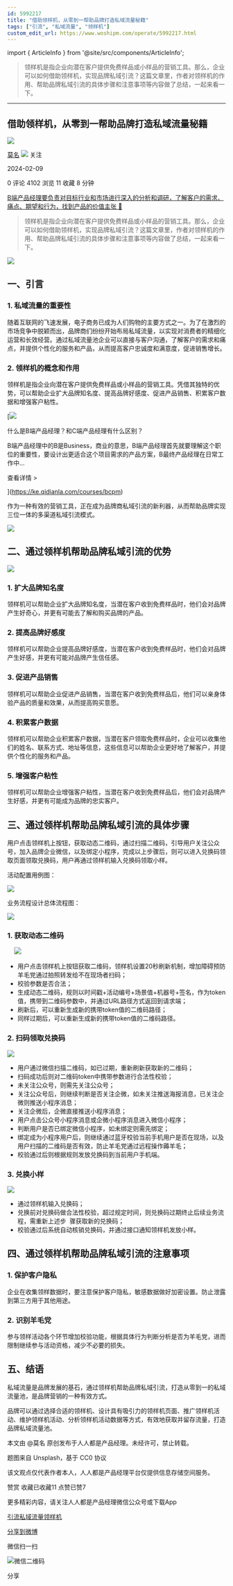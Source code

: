 ```yaml
---
id: 5992217
title: "借助领样机，从零到一帮助品牌打造私域流量秘籍"
tags: ["引流", "私域流量", "领样机"]
custom_edit_url: https://www.woshipm.com/operate/5992217.html
---
```

import { ArticleInfo } from '@site/src/components/ArticleInfo';

<ArticleInfo
    author="莫名"
    authorLink="https://www.woshipm.com/u/1297621"
    published="2024-02-09"
    views={4102}
    comments={0}
    collects={11}
/>

> 领样机是指企业向潜在客户提供免费样品或小样品的营销工具。那么，企业可以如何借助领样机，实现品牌私域引流？这篇文章里，作者对领样机的作用、帮助品牌私域引流的具体步骤和注意事项等内容做了总结，一起来看一下。

---

## 借助领样机，从零到一帮助品牌打造私域流量秘籍

[![](https://image.woshipm.com/wp-files/2021/07/cqexs7BYAUpNIuyFGCDi.jpg!/both/72x72)](https://www.woshipm.com/u/1297621)

[莫名](https://www.woshipm.com/u/1297621) ![](https://static.woshipm.com/tag/1101_1@2x.png) 关注

2024-02-09

0 评论 4102 浏览 11 收藏 8 分钟

[B端产品经理要负责对目标行业和市场进行深入的分析和调研，了解客户的需求、痛点、期望和行为，找到产品的价值主张 🔗](https://ke.qidianla.com/courses/bcpm)

> 领样机是指企业向潜在客户提供免费样品或小样品的营销工具。那么，企业可以如何借助领样机，实现品牌私域引流？这篇文章里，作者对领样机的作用、帮助品牌私域引流的具体步骤和注意事项等内容做了总结，一起来看一下。

![](https://image.woshipm.com/2023/04/14/a1a3f674-da9e-11ed-95a1-00163e0b5ff3.png)

## 一、引言

### 1\. 私域流量的重要性

随着互联网的飞速发展，电子商务已成为人们购物的主要方式之一。为了在激烈的市场竞争中脱颖而出，品牌商们纷纷开始布局私域流量，以实现对消费者的精细化运营和长效经营。通过私域流量池企业可以直接与客户沟通，了解客户的需求和痛点，并提供个性化的服务和产品，从而提高客户忠诚度和满意度，促进销售增长。

### 2\. 领样机的概念和作用

领样机是指企业向潜在客户提供免费样品或小样品的营销工具。凭借其独特的优势，可以帮助企业扩大品牌知名度、提高品牌好感度、促进产品销售、积累客户数据和增强客户粘性。

[![](https://image.woshipm.com/2023/07/27/6f50fd24-2c7f-11ee-875d-00163e0b5ff3.png)

什么是B端产品经理？和C端产品经理有什么区别？

B端产品经理中的B是Business，商业的意思，B端产品经理首先就要理解这个职位的重要性，要设计出更适合这个项目需求的产品方案，B最终产品经理在日常工作中...

查看详情 >

](https://ke.qidianla.com/courses/bcpm)

作为一种有效的营销工具，正在成为品牌商私域引流的新利器，从而帮助品牌实现三位一体的多渠道私域引流模式。

![](https://image.woshipm.com/2024/02/08/b45a0a82-c608-11ee-8e46-00163e0b5ff3.png)

## 二、通过领样机帮助品牌私域引流的优势

![](https://image.woshipm.com/2024/02/08/281f7732-c608-11ee-8e46-00163e0b5ff3.png)

### 1\. 扩大品牌知名度

领样机可以帮助企业扩大品牌知名度，当潜在客户收到免费样品时，他们会对品牌产生好奇心，并更有可能去了解和购买品牌的产品。

### 2\. 提高品牌好感度

领样机可以帮助企业提高品牌好感度，当潜在客户收到免费样品时，他们会对品牌产生好感，并更有可能对品牌产生信任感。

### 3\. 促进产品销售

领样机可以帮助企业促进产品销售，当潜在客户收到免费样品后，他们可以亲身体验产品的质量和效果，从而提高购买意愿。

### 4\. 积累客户数据

领样机可以帮助企业积累客户数据，当潜在客户领取免费样品时，企业可以收集他们的姓名、联系方式、地址等信息，这些信息可以帮助企业更好地了解客户，并提供个性化的服务和产品。

### 5\. 增强客户粘性

领样机可以帮助企业增强客户粘性，当潜在客户收到免费样品后，他们会对品牌产生好感，并更有可能成为品牌的忠实客户。

## 三、通过领样机帮助品牌私域引流的具体步骤

用户点击领样机上按钮，获取动态二维码，通过扫描二维码，引导用户关注公众号，加入品牌企业微信，以及绑定小程序，完成以上步骤后，则可以进入兑换码领取页面领取兑换码，用户再通过领样机输入兑换码领取小样。

活动配置用例图：

![](https://image.woshipm.com/2024/02/08/d846ebae-c608-11ee-8f88-00163e0b5ff3.png)

业务流程设计总体流程图：

![](https://image.woshipm.com/2024/02/08/22f2cc18-c609-11ee-8e46-00163e0b5ff3.png)

### 1\. 获取动态二维码

    **![](https://image.woshipm.com/2024/02/08/68c0171e-c609-11ee-a3e7-00163e0b5ff3.png)**

*   用户点击领样机上按钮获取二维码，领样机设置20秒刷新机制，增加障碍预防羊毛党通过拍照转发给不在现场者扫码；
*   校验参数是否合法；
*   生成动态二维码，规则以时间戳+活动编号+场景值+机器号+签名，作为token值，携带到二维码参数中，并通过URL路径方式返回到请求端；
*   刷新后，可以重新生成新的携带token值的二维码路径；
*   同样过期后，可以重新生成新的携带token值的二维码路径。

### 2\. 扫码领取兑换码

![](https://image.woshipm.com/2024/02/08/c695d770-c609-11ee-8e33-00163e0b5ff3.png)

*   用户通过微信扫描二维码，如已过期，重新刷新获取新的二维码；
*   扫码成功后则对二维码token中携带参数进行合法性校验；
*   未关注公众号，则需先关注公众号；
*   关注公众号后，则继续判断是否关注企微，如未关注推送海报消息，已关注企微则推送小程序消息；
*   关注企微后，企微直接推送小程序消息；
*   用户点击公众号小程序消息或企微小程序消息进入微信小程序；
*   判断用户是否已绑定微信小程序，如未绑定则需先绑定；
*   绑定成为小程序用户后，则继续通过蓝牙校验当前手机用户是否在现场，以及用户扫描的二维码是否有效，防止羊毛党通过远程操作薅羊毛；
*   校验通过后则根据规则发放兑换码到当前用户手机端。

### 3\. 兑换小样

![](https://image.woshipm.com/2024/02/08/e7a8a654-c609-11ee-a3e7-00163e0b5ff3.png)

*   通过领样机输入兑换码；
*   兑换前对兑换码做合法性校验，超过规定时间，则兑换码过期终止后续业务流程，需重新上述步  骤获取新的兑换码；
*   校验通过后系统自动核销兑换码，并通过接口通知领样机发放小样。

## 四、通过领样机帮助品牌私域引流的注意事项

### 1\. 保护客户隐私

企业在收集领样数据时，要注意保护客户隐私，敏感数据做好加密设置。防止泄露到第三方用于其他用途。

### 2. 识别羊毛党

参与领样活动各个环节增加校验功能，根据具体行为判断分析是否为羊毛党，进而限制继续参与活动资格，减少不必要的损失。

## 五、结语

私域流量是品牌发展的基石，通过领样机帮助品牌私域引流，打造从零到一的私域流量池，是品牌营销的一种有效方式。

品牌可以通过选择合适的领样机、设计具有吸引力的领样机页面、推广领样机活动、维护领样机活动、分析领样机活动数据等方式，有效地获取并留存流量，打造品牌私域流量池。

本文由 @莫名 原创发布于人人都是产品经理。未经许可，禁止转载。

题图来自 Unsplash，基于 CC0 协议

该文观点仅代表作者本人，人人都是产品经理平台仅提供信息存储空间服务。

赞赏 收藏已收藏11 点赞已赞7

更多精彩内容，请关注人人都是产品经理微信公众号或下载App

[引流](https://www.woshipm.com/tag/%e5%bc%95%e6%b5%81)[私域流量](https://www.woshipm.com/tag/%e7%a7%81%e5%9f%9f%e6%b5%81%e9%87%8f)[领样机](https://www.woshipm.com/tag/%e9%a2%86%e6%a0%b7%e6%9c%ba)

[分享到微博](https://service.weibo.com/share/share.php?appkey=2775287854&title=借助领样机，从零到一帮助品牌打造私域流量秘籍&url=https://www.woshipm.com/operate/5992217.html&pic=https://image.woshipm.com/2023/04/14/a1a3f674-da9e-11ed-95a1-00163e0b5ff3.png)

微信扫一扫

![微信二维码](https://api.pwmqr.com/qrcode/create/?url=https://www.woshipm.com/operate/5992217.html)

分享